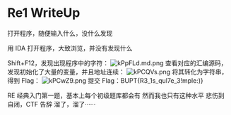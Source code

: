 # Re1 WriteUp
打开程序，随便输入什么，没什么发现

用 IDA 打开程序，大致浏览，并没有发现什么

Shift+F12，发现出现程序中的字符：
![kPpFLd.md.png](https://s2.ax1x.com/2019/01/20/kPpFLd.md.png)
查看对应的汇编源码，发现初始化了大量的变量，并且地址连续：
![kPCQVs.png](https://s2.ax1x.com/2019/01/20/kPCQVs.png)
将其转化为字符串，得到 Flag：
![kPCwZ9.png](https://s2.ax1x.com/2019/01/20/kPCwZ9.png)
提交 Flag：BUPT{R3_1s_qul7e_3!mple:)}

RE 经典入门第一题，基本上每个初级题库都会有
然而我也只有这种水平
悲伤到自闭，CTF 告辞
溜了，溜了······
<!--stackedit_data:
eyJoaXN0b3J5IjpbNTQ3NTI2MDAyXX0=
-->